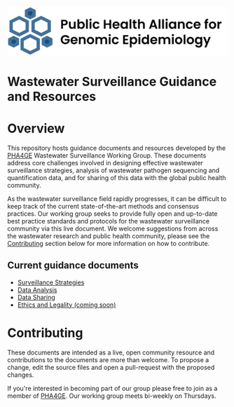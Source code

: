 ![PHA4GE logo](phage-logo-thin.png)
# Wastewater Surveillance Guidance and Resources

Overview
========
This repository hosts guidance documents and resources developed by the [PHA4GE](https://pha4ge.org/) Wastewater Surveillance Working Group. These documents address core challenges involved in designing effective wastewater surveillance strategies, analysis of wastewater pathogen sequencing and quantification data, and for sharing of this data with the global public health community. 

As the wastewater surveillance field rapidly progresses, it can be difficult to keep track of the current state-of-the-art methods and consensus practices. Our working group seeks to provide fully open and up-to-date best practice standards and protocols for the wastewater surveillance community via this live document. We welcome suggestions from across the wastewater research and public health community, please see the [Contributing](#contributing) section below for more information on how to contribute. 

## Current guidance documents 
- [Surveillance Strategies](guidance_docs/SurveillanceStrategies-GuidanceDoc.md)
- [Data Analysis](guidance_docs/DataAnalysis-GuidanceDoc.md)
- [Data Sharing](guidance_docs/DataSharing-GuidanceDoc.md)
- [Ethics and Legality (coming soon)](.)

Contributing
============
These documents are intended as a live, open community resource and contributions to the documents are more than welcome. To propose a change, edit the source files and open a pull-request with the proposed changes.

If you're interested in becoming part of our group please free to join as a member of [PHA4GE](https://pha4ge.org/about/). Our working group meets bi-weekly on Thursdays. 
